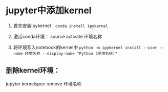 # jupyter中添加kernel

1. 首先安装ipykernel：`conda install ipykernel`

2. 激活conda环境： source activate 环境名称

3. 将环境写入notebook的kernel中
    `python -m ipykernel install --user --name 环境名称 --display-name "Python (环境名称)"`


## 删除kernel环境：

jupyter kernelspec remove 环境名称

